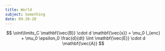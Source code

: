 ```yaml
---
title: World
subject: Something
date: 09-20-20
---
```


$$ \oint\limits_C \mathbf{\vec{B}} \cdot d \mathbf{\vec{s}} = \mu_0 I_{enc} + \mu_0 \epsilon_0 \frac{d}{dt} \iint \mathbf{\vec{E}} \cdot d \mathbf{\vec{A}} $$
